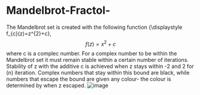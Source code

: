 # Mandelbrot-Fractol-
The Mandelbrot set is created with the following function {\displaystyle f_{c}(z)=z^{2}+c}, $$f(z) = x^2+c$$ where c is a complec number. For a complex number to be within the Mandelbrot set it must remain stable within a certain number of iterations. Stability of z with the additive c is achieved when z stays within -2 and 2 for (n) iteration. Complex numbers that stay within this bound are black, while numbers that escape the bound are given any colour- the colour is determined by when z escaped.
![image](https://user-images.githubusercontent.com/59305365/142961100-4bf9846a-03af-4509-9369-d29368cf5f78.png)
